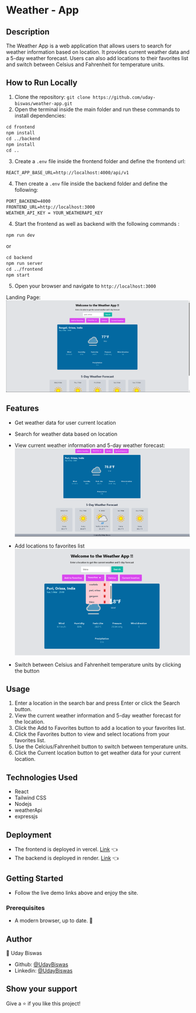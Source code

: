 
# Weather - App

## Description
The Weather App is a web application that allows users to search for weather information based on location. It provides current weather data and a 5-day weather forecast. Users can also add locations to their favorites list and switch between Celsius and Fahrenheit for temperature units.

## How to Run Locally
1. Clone the repository: `git clone https://github.com/uday-biswas/weather-app.git`
2. Open the terminal inside the main folder and run these commands to install dependencies:
```
cd frontend
npm install
cd ../backend
npm install 
cd ..
```
3. Create a `.env` file inside the frontend folder and define the frontend url:
```
REACT_APP_BASE_URL=http://localhost:4000/api/v1
```
4. Then create a `.env` file inside the backend folder and define the following:
```
PORT_BACKEND=4000
FRONTEND_URL=http://localhost:3000
WEATHER_API_KEY = YOUR_WEATHERAPI_KEY
```
4. Start the frontend as well as backend with the following commands : 
```
npm run dev
```
or
```
cd backend
npm run server 
cd ../frontend
npm start
```
5. Open your browser and navigate to `http://localhost:3000`

Landing Page:
![screenshot](./assets/landing_page.png)

## Features
- Get weather data for user current location
- Search for weather data based on location
- View current weather information and 5-day weather forecast:
![screenshot](./assets/forecast.png)

- Add locations to favorites list
![screenshot](./assets/favorites.png)

- Switch between Celsius and Fahrenheit temperature units by clicking the button

## Usage
1. Enter a location in the search bar and press Enter or click the Search button.
2. View the current weather information and 5-day weather forecast for the location.
3. Click the Add to Favorites button to add a location to your favorites list.
4. Click the Favorites button to view and select locations from your favorites list.
5. Use the Celcius/Fahrenheit button to switch between temperature units.
6. Click the Current location button to get weather data for your current location.

## Technologies Used
- React
- Tailwind CSS
- Nodejs
- weatherApi
- expressjs

## Deployment

- The frontend is deployed in vercel. [Link](https://weather-app-loco.vercel.app/) :point_left:
- The backend is deployed in render. [Link](https://weather-app-gar8.onrender.com) :point_left:

## Getting Started
- Follow the live demo links above and enjoy the site.

### Prerequisites

- A modern browser, up to date.  :muscle:

## Author

👤 Uday Biswas
- Github: [@UdayBiswas](https://github.com/uday-biswas) 
- Linkedin: [@UdayBiswas](https://www.linkedin.com/in/udaybiswas944/)  

## Show your support

Give a ⭐️ if you like this project!

